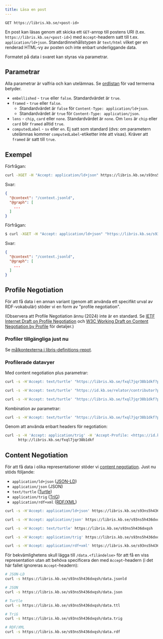```yaml
---
title: Läsa en post
---
```


```
GET https://libris.kb.se/<post-id>
```

En post kan läsas genom att skicka ett `GET`-anrop till postens URI (t.ex.
`https://libris.kb.se/<post-id>`) med `Accept`-headern satt till t.ex.
`application/ld+json`. Standardinnehållstypen är `text/html` vilket ger en
renderad HTML-vy av posten och inte enbart underliggande data.

Formatet på data i svaret kan styras via parametrar.

## Parametrar
Alla parametrar är valfria och kan utelämnas. Se [ordlistan](glossary.md) för vad termerna betyder.

* `embellished` - `true` eller `false`. Standardvärdet är `true`.
* `framed` - `true` eller `false`. 
    * Standardvärdet är `false` för `Content-Type: application/ld+json`. 
    * Standardvärdet är `true` för  `Content-Type: application/json`.
* `lens` - `chip`, `card` eller `none`. Standardvärdet är `none`. Om `lens` är `chip` eller `card` blir `framed` alltid `true`.
* `computedLabel` - `sv` eller `en`. Ej satt som standard (dvs: om parametern utelämnas kommer `computedLabel`-etiketter inte att visas). Kräver att `framed` är satt till `true`.

## Exempel
Förfrågan:

```bash title="Shell"
curl -XGET -H "Accept: application/ld+json" https://libris.kb.se/s93ns5h436dxqsh
```

Svar:
```json title="JSON-LD"
{
  "@context": "/context.jsonld",
  "@graph": [
    ...
  ]
}
```

Förfrågan:

```bash title="Shell"
$ curl -XGET -H "Accept: application/ld+json" "https://libris.kb.se/s93ns5h436dxqsh?embellished=false&lens=chip"
```

Svar:

```json title="JSON-LD"
{
  "@context": "/context.jsonld",
  "@graph": [
    ...
  ]
}
```

## Profile Negotiation

För att få data i en annan variant (genom att använda ett specifikt
urval av RDF-vokabulär) stöder vi en form av "profile negotiation".

(Observera att Profile Negotiation ännu (2024) inte är en standard. Se
[IETF Internet Draft on Profile Negotiation](https://profilenegotiation.github.io/I-D-Profile-Negotiation/I-D-Profile-Negotiation.html)
och
[W3C Working Draft on Content Negotiation by Profile](https://www.w3.org/TR/dx-prof-conneg/)
för detaljer.)

### Profiler tillgängliga just nu

Se [målkontexterna i libris-definitions-repot](https://github.com/libris/definitions/tree/develop/sys/context/target).

### Profilerade datavyer

Med content negotiation plus parametrar:

```bash title="Shell"
curl -s -H'Accept: text/turtle' "https://libris.kb.se/fxql7jqr38b1dkf?profile=https://id.kb.se/sys/context/target/sdo-w3c"

curl -s -H'Accept: text/turtle' "https://id.kb.se/relator/contributor?profile=https://id.kb.se/sys/context/target/bibo-w3c"

curl -s -H'Accept: text/turtle' "https://libris.kb.se/fxql7jqr38b1dkf?profile=https://id.kb.se/sys/context/target/bibo-w3c"
```

Kombination av parametrar:

```bash title="Shell"
curl -s -H'Accept: text/turtle' "https://libris.kb.se/fxql7jqr38b1dkf?profile=https://id.kb.se/sys/context/target/sdo-w3c&embellished=false"
```

Genom att använda enbart headers för negotiation:

```bash title="Shell"
curl -s -H 'Accept: application/trig' -H 'Accept-Profile: <https://id.kb.se/sys/context/target/loc-w3c-sdo>' \
      http://libris.kb.se/fxql7jqr38b1dkf
```

## Content Negotiation

För att få data i olika representationer stöder vi [content negotiation](https://developer.mozilla.org/en-US/docs/Web/HTTP/Content_negotiation).
Just nu stöds följande:

* `application/ld+json` ([JSON-LD](https://www.w3.org/TR/json-ld11/))
* `application/json` (JSON)
* `text/turtle` ([Turtle](https://www.w3.org/TR/turtle/))
* `application/trig` ([TriG](https://www.w3.org/TR/trig/))
* `application/rdf+xml` ([RDF/XML](https://www.w3.org/TR/rdf-syntax-grammar/))

```bash title="Shell"
curl -s -H'Accept: application/ld+json' https://libris.kb.se/s93ns5h436dxqsh

curl -s -H'Accept: application/json' https://libris.kb.se/s93ns5h436dxqsh

curl -s -H'Accept: text/turtle' https://libris.kb.se/s93ns5h436dxqsh

curl -s -H'Accept: application/trig' https://libris.kb.se/s93ns5h436dxqsh

curl -s -H'Accept: application/rdf+xml' https://libris.kb.se/s93ns5h436dxqsh
```

För bekvämlighetens skull lägga till `/data.<filändelse>` för att få en viss representation
utan att behöva specificera den med `Accept`-headern (i det här fallet ignoreras `Accept`-headern):

```bash title="Shell"
# JSON-LD
curl -s https://libris.kb.se/s93ns5h436dxqsh/data.jsonld

# JSON
curl -s https://libris.kb.se/s93ns5h436dxqsh/data.json

# Turtle
curl -s https://libris.kb.se/s93ns5h436dxqsh/data.ttl

# TriG
curl -s https://libris.kb.se/s93ns5h436dxqsh/data.trig

# RDF/XML
curl -s https://libris.kb.se/s93ns5h436dxqsh/data.rdf
```